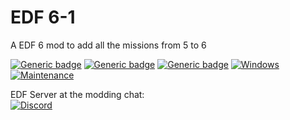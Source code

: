 # EDF 6-1
A EDF 6 mod to add all the missions from 5 to 6

[![Generic badge](https://img.shields.io/badge/Campaign%20missions%20in%20total-258-green)](https://shields.io/)
[![Generic badge](https://img.shields.io/badge/Missions%20in%20total-287%2B-brightgreen)](https://shields.io/)
[![Generic badge](https://img.shields.io/badge/Missions%20completed-0-red)](https://shields.io/)
[![Windows](https://svgshare.com/i/ZhY.svg)](https://svgshare.com/i/ZhY.svg)
[![Maintenance](https://img.shields.io/badge/Maintained%3F-Once%20EDF%206%20is%20out%20on%20PC-blue.svg)](https://GitHub.com/Naereen/StrapDown.js/graphs/commit-activity)

EDF Server at the modding chat:  
[![Discord](https://badgen.net/badge/icon/discord?icon=discord&label)](https://discord.gg/a9JKEV8xHS)



